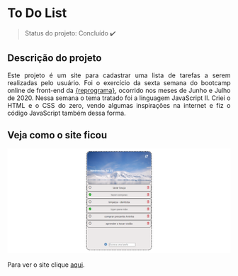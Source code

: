 # To Do List

> Status do projeto: Concluído :heavy_check_mark:

## Descrição do projeto

<p align="justify">Este projeto é um site para cadastrar uma lista de tarefas a serem realizadas pelo usuário. 
Foi o exercício da sexta semana do bootcamp online de front-end da <a href="https://reprograma.com.br/">{reprograma}</a>, ocorrido nos meses de 
Junho e Julho de 2020. Nessa semana o tema tratado foi a linguagem JavaScript II. Criei o HTML e o CSS do zero, vendo algumas inspirações na 
internet e fiz o código JavaScript também dessa forma.</p>

## Veja como o site ficou 

<img src="imgs/ToDoList.png">

Para ver o site clique <a href="https://raqcalazans.github.io/ToDoList/">aqui</a>.</p>

